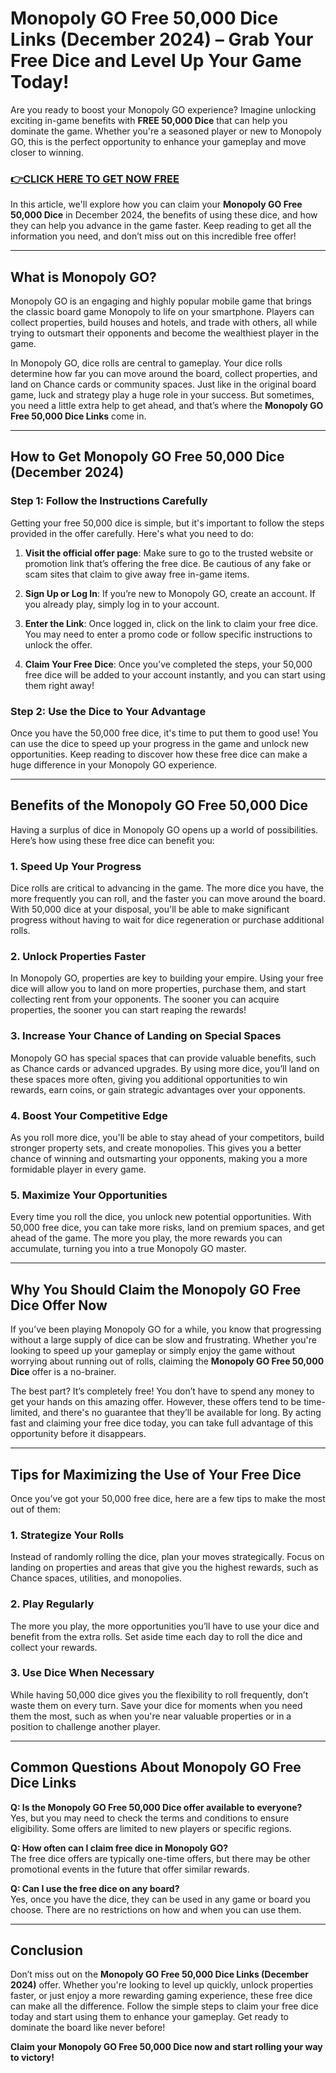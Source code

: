 # Monopoly GO Free 50,000 Dice Links (December 2024) – Grab Your Free Dice and Level Up Your Game Today!

Are you ready to boost your Monopoly GO experience? Imagine unlocking exciting in-game benefits with **FREE 50,000 Dice** that can help you dominate the game. Whether you're a seasoned player or new to Monopoly GO, this is the perfect opportunity to enhance your gameplay and move closer to winning.

### [👉CLICK HERE TO GET NOW FREE](https://freeforyou.xyz/monopoly/go/)

In this article, we'll explore how you can claim your **Monopoly GO Free 50,000 Dice** in December 2024, the benefits of using these dice, and how they can help you advance in the game faster. Keep reading to get all the information you need, and don’t miss out on this incredible free offer!

---

## **What is Monopoly GO?**

Monopoly GO is an engaging and highly popular mobile game that brings the classic board game Monopoly to life on your smartphone. Players can collect properties, build houses and hotels, and trade with others, all while trying to outsmart their opponents and become the wealthiest player in the game.

In Monopoly GO, dice rolls are central to gameplay. Your dice rolls determine how far you can move around the board, collect properties, and land on Chance cards or community spaces. Just like in the original board game, luck and strategy play a huge role in your success. But sometimes, you need a little extra help to get ahead, and that’s where the **Monopoly GO Free 50,000 Dice Links** come in.

---

## **How to Get Monopoly GO Free 50,000 Dice (December 2024)**

### Step 1: **Follow the Instructions Carefully**
Getting your free 50,000 dice is simple, but it's important to follow the steps provided in the offer carefully. Here's what you need to do:

1. **Visit the official offer page**: Make sure to go to the trusted website or promotion link that’s offering the free dice. Be cautious of any fake or scam sites that claim to give away free in-game items.
   
2. **Sign Up or Log In**: If you’re new to Monopoly GO, create an account. If you already play, simply log in to your account.

3. **Enter the Link**: Once logged in, click on the link to claim your free dice. You may need to enter a promo code or follow specific instructions to unlock the offer.

4. **Claim Your Free Dice**: Once you’ve completed the steps, your 50,000 free dice will be added to your account instantly, and you can start using them right away!

### Step 2: **Use the Dice to Your Advantage**
Once you have the 50,000 free dice, it's time to put them to good use! You can use the dice to speed up your progress in the game and unlock new opportunities. Keep reading to discover how these free dice can make a huge difference in your Monopoly GO experience.

---

## **Benefits of the Monopoly GO Free 50,000 Dice**

Having a surplus of dice in Monopoly GO opens up a world of possibilities. Here’s how using these free dice can benefit you:

### 1. **Speed Up Your Progress**
Dice rolls are critical to advancing in the game. The more dice you have, the more frequently you can roll, and the faster you can move around the board. With 50,000 dice at your disposal, you'll be able to make significant progress without having to wait for dice regeneration or purchase additional rolls.

### 2. **Unlock Properties Faster**
In Monopoly GO, properties are key to building your empire. Using your free dice will allow you to land on more properties, purchase them, and start collecting rent from your opponents. The sooner you can acquire properties, the sooner you can start reaping the rewards!

### 3. **Increase Your Chance of Landing on Special Spaces**
Monopoly GO has special spaces that can provide valuable benefits, such as Chance cards or advanced upgrades. By using more dice, you’ll land on these spaces more often, giving you additional opportunities to win rewards, earn coins, or gain strategic advantages over your opponents.

### 4. **Boost Your Competitive Edge**
As you roll more dice, you'll be able to stay ahead of your competitors, build stronger property sets, and create monopolies. This gives you a better chance of winning and outsmarting your opponents, making you a more formidable player in every game.

### 5. **Maximize Your Opportunities**
Every time you roll the dice, you unlock new potential opportunities. With 50,000 free dice, you can take more risks, land on premium spaces, and get ahead of the game. The more you play, the more rewards you can accumulate, turning you into a true Monopoly GO master.

---

## **Why You Should Claim the Monopoly GO Free Dice Offer Now**

If you’ve been playing Monopoly GO for a while, you know that progressing without a large supply of dice can be slow and frustrating. Whether you're looking to speed up your gameplay or simply enjoy the game without worrying about running out of rolls, claiming the **Monopoly GO Free 50,000 Dice** offer is a no-brainer. 

The best part? It’s completely free! You don’t have to spend any money to get your hands on this amazing offer. However, these offers tend to be time-limited, and there's no guarantee that they’ll be available for long. By acting fast and claiming your free dice today, you can take full advantage of this opportunity before it disappears.

---

## **Tips for Maximizing the Use of Your Free Dice**

Once you’ve got your 50,000 free dice, here are a few tips to make the most out of them:

### 1. **Strategize Your Rolls**
Instead of randomly rolling the dice, plan your moves strategically. Focus on landing on properties and areas that give you the highest rewards, such as Chance spaces, utilities, and monopolies. 

### 2. **Play Regularly**
The more you play, the more opportunities you’ll have to use your dice and benefit from the extra rolls. Set aside time each day to roll the dice and collect your rewards.

### 3. **Use Dice When Necessary**
While having 50,000 dice gives you the flexibility to roll frequently, don’t waste them on every turn. Save your dice for moments when you need them the most, such as when you're near valuable properties or in a position to challenge another player.

---

## **Common Questions About Monopoly GO Free Dice Links**

**Q: Is the Monopoly GO Free 50,000 Dice offer available to everyone?**  
Yes, but you may need to check the terms and conditions to ensure eligibility. Some offers are limited to new players or specific regions.

**Q: How often can I claim free dice in Monopoly GO?**  
The free dice offers are typically one-time offers, but there may be other promotional events in the future that offer similar rewards.

**Q: Can I use the free dice on any board?**  
Yes, once you have the dice, they can be used in any game or board you choose. There are no restrictions on how and when you can use them.

---

## **Conclusion**

Don’t miss out on the **Monopoly GO Free 50,000 Dice Links (December 2024)** offer. Whether you're looking to level up quickly, unlock properties faster, or just enjoy a more rewarding gaming experience, these free dice can make all the difference. Follow the simple steps to claim your free dice today and start using them to enhance your gameplay. Get ready to dominate the board like never before!

**Claim your Monopoly GO Free 50,000 Dice now and start rolling your way to victory!**

